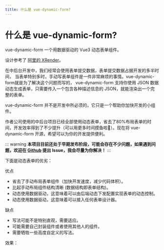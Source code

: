 ```yaml
---
title: 什么是 vue-dynamic-form?
---
```


<script setup>
import DynamicFormBasicUseage from '../../src/example/views/BasicUseageDoc.vue'
</script>

# 什么是 vue-dynamic-form?

vue-dynamic-form 一个用数据驱动的 Vue3 动态表单组件。

设计参考了 [阿里的 XRender](https://xrender.fun/form-render)。

在中后台开发中，我们经常会使用表单提交数据，表单提交数据占据开发的多半时间，
当表单特别多时，手动写表单组件是一件非常麻烦的事情。vue-dynamic-form就是为了解决这个问题而写的，
vue-dynamic-form 支持你使用 JSON 数据动态生成表单，只需要传入一个包含各种描述信息的 JSON，就能渲染出一个完整的表单。

vue-dynamic-form 并不是开发中所必须的，它只是一个帮助你加快开发的小组件。

作者公司使用的中后台项目已经全部使用动态表单，省去了80%布局表单的时间，开发效率得到了不少提升（可以用更多时间摸鱼啦🤭）。现在将 vue-dynamic-form 开源，希望可以为你的开发提供便利。

::: warning
**本项目目前还处于早期发布阶段，可能会存在不少问题，如果遇到问题，欢迎在 [Github](https://github.com/imengyu/vue-dynamic-form/issues) 提出 Issue，我会尽量为你解决！**
:::

下面是动态表单的优劣：

优点

* 省去了手动布局表单组件（加快开发速度，减少代码体积）。
* 比起手动布局组件结构清晰 (数据结构即表单结构)。
* 动态使用数据驱动，这意味着可以由后端动态下发配置实现表单的动态控制。
* 动态使用数据驱动，这意味着可以接入任何表单设计器。

缺点

* 写法可能不是特别直观，需要适应。
* 可能需要自己封装组件或者使用其他人的组件。
* 需要牺牲一些高度自定义的写法。

效果：

<DynamicFormBasicUseage />